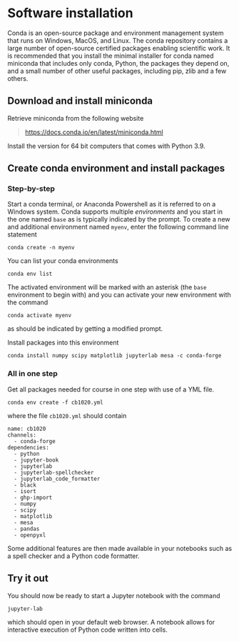 # Software installation

Conda is an open-source package and environment management system that runs on Windows, MacOS, and Linux. The conda repository contains a large number of open-source certified packages enabling scientific work. It is recommended that you install the minimal installer for conda named miniconda that includes only conda, Python, the packages they depend on, and a small number of other useful packages, including pip, zlib and a few others.

## Download and install miniconda

Retrieve miniconda from the following website

> <https://docs.conda.io/en/latest/miniconda.html>

Install the version for 64 bit computers that comes with Python 3.9.

## Create conda environment and install packages

### Step-by-step

Start a conda terminal, or Anaconda Powershell as it is referred to on a Windows system. Conda supports multiple *environments* and you start in the one named `base` as is typically indicated by the prompt. To create a new and additional environment named `myenv`, enter the following command line statement

```
conda create -n myenv
```

You can list your conda environments

```
conda env list
```

The activated environment will be marked with an asterisk (the `base` environment to begin with) and you can activate your new environment with the command

```
conda activate myenv
```

as should be indicated by getting a modified prompt.

Install packages into this environment

```
conda install numpy scipy matplotlib jupyterlab mesa -c conda-forge
```

### All in one step

Get all packages needed for course in one step with use of a YML file.

```
conda env create -f cb1020.yml
```

where the file `cb1020.yml` should contain

```
name: cb1020
channels:
  - conda-forge
dependencies:
  - python
  - jupyter-book
  - jupyterlab
  - jupyterlab-spellchecker
  - jupyterlab_code_formatter
  - black
  - isort
  - ghp-import
  - numpy
  - scipy
  - matplotlib
  - mesa
  - pandas
  - openpyxl
```

Some additional features are then made available in your notebooks such as a spell checker and a Python code formatter.

## Try it out

You should now be ready to start a Jupyter notebook with the command

```
jupyter-lab
```

which should open in your default web browser. A notebook allows for interactive execution of Python code written into cells.
